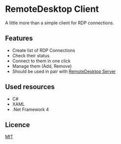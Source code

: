# RemoteDesktop Client  
 
A little more than a simple client for RDP connections.   
 
 
## Features 
  
- Create list of RDP Connections  
- Check their status  
- Connect to them in one click  
- Manage them (Add, Remove)  
- Should be used in pair with [RemoteDesktop 
Server](https://github.com/DominikTulak/RemoteDesktopServer.git)  
  
## Used resources 
 
- C#  
- XAML  
- .Net Framework 4  
  
## Licence 
 
 [MIT](https://choosealicense.com/licenses/mit/)

